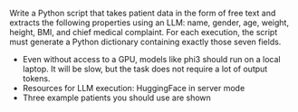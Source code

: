 Write a Python script that takes patient data in the form of free text and extracts the following
properties using an LLM: name, gender, age, weight, height, BMI, and chief medical
complaint. For each execution, the script must generate a Python dictionary containing
exactly those seven fields.
- Even without access to a GPU, models like phi3 should run on a local laptop. It will be
slow, but the task does not require a lot of output tokens.
- Resources for LLM execution: HuggingFace in server mode
- Three example patients you should use are shown
